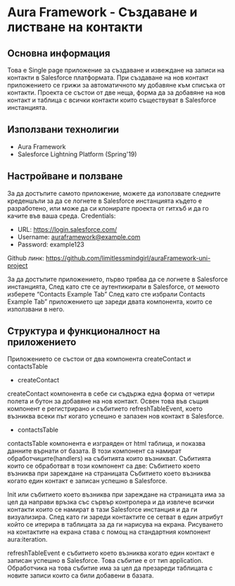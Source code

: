 # Aura Framework - Създаване и листване на контакти

## Основна информация
Това е Single page приложение за създаване и извеждане на записи на контакти в Salesforce платформата. 
При създаване на нов контакт приложението се грижи за автоматичното му добавяне към списъка от контакти. 
Проекта се състои от две неща, форма да за добавяне на нов контакт и таблица с всички контакти които съществуват в Salesforce инстанцията.

## Използвани технолигии
* Aura Framework 
* Salesforce Lightning Platform (Spring'19)

## Настройване и ползване
За да достъпите самото приложение, можете да използвате следните креденшъли за да се логнете в Salesforce инстанцията където е разработено, или може да си клонирате проекта от гитхъб и да го качите във ваша среда.
Credentials:
* URL: https://login.salesforce.com/
* Username: auraframework@example.com
* Password: example123

Github линк: https://github.com/limitlessmindgirl/auraFramework-uni-project

За да достъпите приложението, първо трябва да се логнете в Salesforce инстанцията,
След като сте се аутентикирали в Salesforce, от менюто изберете “Contacts Example Tab”
След като сте избрали  Contacts Example Tab”  приложението ще зареди двата компонента, които се използвани в него. 

## Структура и функционалност на приложението

Приложението се състои от два компонента createContact и contactsTable

* createContact 

createContact компонента в себе си съдържа една форма от четири полета и бутон за добавяне на нов контакт. Освен това във същия компонент е регистрирано и събитието refreshTableEvent, което възниква всеки път когато успешно е запазен нов контакт в Salesforce.

* contactsTable

contactsTable компонента е изграяден от html таблица, и показва данните върнати от базата. В този компонент са намират обработчиците(handlers) на събитията които възникват. 
Събитията които се обработват в този компонент са две: 
Събитието което възниква при зареждане на страницата 
Събитието което възниква когато един контакт е записан успешно в Salesforce.

Init или събитието което възниква при зареждане на страницата има за цел да направи връзка със сървър контролера и да извлече всички контакти които се намират в тази Salesforce инстанция и да ги визуализира. След като ги зареди контактите се сетват в един атрибут който се итерира в таблицата за да ги нарисува на екрана.
Рисуването на контактите на екрана става с помощ на стандартния компонент aura:iteration.

refreshTableEvent е събитието което възниква когато един контакт е записан успешно в Salesforce. Това събитие е от тип application.
Обработчика на това събитие има за цел да презареди таблицата с новите записи които са били добавени в базата.
